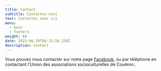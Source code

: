 ```yaml
---
title: Contact
subtitle: Contactez-nous
text: Contactez nous ici
menu:
  - main
  - footer3
weight: 60
date: 2023-06-20T08:15:56.230Z
description: Contact
---
```


Vous pouvez nous contacter sur notre page [Facebook](https://www.facebook.com/profile.php?id=100089745422663), 
ou par téléphone en contactant l'Union des associations socioculturelles de Couëron..